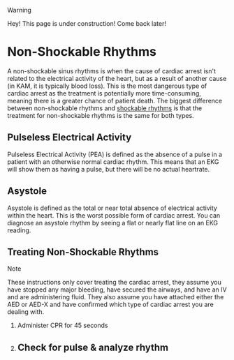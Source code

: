 >[!WARNING]
>Hey! This page is under construction! Come back later!

# Non-Shockable Rhythms

A non-shockable sinus rhythms is when the cause of cardiac arrest isn't related to the electrical activity of the heart, but as a result of another cause (in KAM, it is typically blood loss). This is the most dangerous type of cardiac arrest as the treatment is potentially more time-consuming, meaning there is a greater chance of patient death. The biggest difference between non-shockable rhythms and [shockable rhythms](/Cardiac/Shockable-Rhythms.md) is that the treatment for non-shockable rhythms is the same for both types.

## Pulseless Electrical Activity

Pulseless Electrical Activity (PEA) is defined as the absence of a pulse in a patient with an otherwise normal cardiac rhythm. This means that an EKG will show them as having a pulse, but there will be no actual heartrate. 

## Asystole

Asystole is defined as the total or near total absence of electrical activity within the heart. This is the worst possible form of cardiac arrest. You can diagnose an asystole rhythm by seeing a flat or nearly flat line on an EKG reading.

## Treating Non-Shockable Rhythms

>[!NOTE]
> These instructions only cover treating the cardiac arrest, they assume you have stopped any major bleeding, have secured the airways, and have an IV and are administering fluid. They also assume you have attached either the AED or AED-X and have confirmed which type of cardiac arrest you are dealing with.

1. Administer CPR for 45 seconds
2. Check for pulse & analyze rhythm
	- 